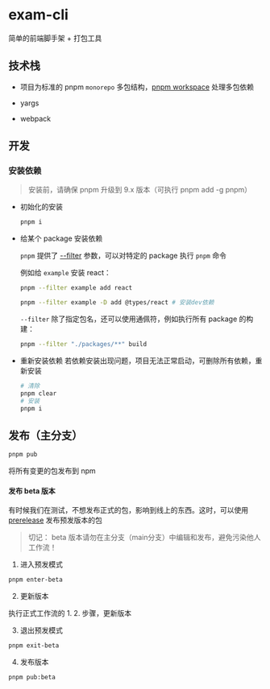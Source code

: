 # exam-cli

简单的前端脚手架 + 打包工具

## 技术栈

- 项目为标准的 pnpm `monorepo` 多包结构，[pnpm workspace](https://pnpm.io/workspaces) 处理多包依赖

- yargs

- webpack

## 开发

### 安装依赖

> 安装前，请确保 pnpm 升级到 9.x 版本（可执行 pnpm add -g pnpm）

- 初始化的安装

  ```bash
  pnpm i
  ```

- 给某个 package 安装依赖

  `pnpm` 提供了 [--filter](https://pnpm.io/filtering) 参数，可以对特定的 package 执行 `pnpm` 命令

  例如给 `example` 安装 react：

  ```bash
  pnpm --filter example add react

  pnpm --filter example -D add @types/react # 安装dev依赖
  ```

  `--filter` 除了指定包名，还可以使用通佩符，例如执行所有 package 的构建：

  ```bash
  pnpm --filter "./packages/**" build
  ```

- 重新安装依赖
  若依赖安装出现问题，项目无法正常启动，可删除所有依赖，重新安装

  ```bash
  # 清除
  pnpm clear
  # 安装
  pnpm i
  ```

## 发布（主分支）

```bash
pnpm pub
```

将所有变更的包发布到 npm

#### 发布 beta 版本

有时候我们在测试，不想发布正式的包，影响到线上的东西。这时，可以使用 [prerelease](https://github.com/changesets/changesets/blob/main/docs/prereleases.md) 发布预发版本的包

> 切记： beta 版本请勿在主分支（main分支）中编辑和发布，避免污染他人工作流！

1. 进入预发模式

```bash
pnpm enter-beta
```

2. 更新版本

执行正式工作流的 1. 2. 步骤，更新版本

3. 退出预发模式

```bash
pnpm exit-beta
```

4. 发布版本

```bash
pnpm pub:beta
```
